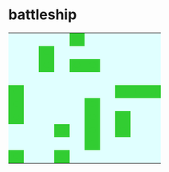 # battleship

<div class="field">
    <table>
        <tbody>
            <tr>
                <td id="0.0.0" style="background-color: lightcyan; color: lightcyan;">●</td>
                <td id="0.0.1" style="background-color: lightcyan; color: lightcyan;">●</td>
                <td id="0.0.2" style="background-color: lightcyan; color: lightcyan;">●</td>
                <td id="0.0.3" style="background-color: lightcyan; color: lightcyan;">●</td>
                <td id="0.0.4" style="background-color: limegreen;color: limegreen">●</td>
                <td id="0.0.5" style="background-color: lightcyan; color: lightcyan;">●</td>
                <td id="0.0.6" style="background-color: lightcyan; color: lightcyan;">●</td>
                <td id="0.0.7" style="background-color: lightcyan; color: lightcyan;">●</td>
                <td id="0.0.8" style="background-color: lightcyan; color: lightcyan;">●</td>
                <td id="0.0.9" style="background-color: lightcyan; color: lightcyan;">●</td>
            </tr>
            <tr>
                <td id="0.1.0" style="background-color: lightcyan; color: lightcyan;">●</td>
                <td id="0.1.1" style="background-color: lightcyan; color: lightcyan;">●</td>
                <td id="0.1.2" style="background-color: limegreen;color: limegreen;">●</td>
                <td id="0.1.3" style="background-color: lightcyan; color: lightcyan;">●</td>
                <td id="0.1.4" style="background-color: lightcyan; color: lightcyan;">●</td>
                <td id="0.1.5" style="background-color: lightcyan; color: lightcyan;">●</td>
                <td id="0.1.6" style="background-color: lightcyan; color: lightcyan;">●</td>
                <td id="0.1.7" style="background-color: lightcyan; color: lightcyan;">●</td>
                <td id="0.1.8" style="background-color: lightcyan; color: lightcyan;">●</td>
                <td id="0.1.9" style="background-color: lightcyan; color: lightcyan;">●</td>
            </tr>
            <tr>
                <td id="0.2.0" style="background-color: lightcyan; color: lightcyan;">●</td>
                <td id="0.2.1" style="background-color: lightcyan; color: lightcyan;">●</td>
                <td id="0.2.2" style="background-color: limegreen;color: limegreen;">●</td>
                <td id="0.2.3" style="background-color: lightcyan; color: lightcyan;">●</td>
                <td id="0.2.4" style="background-color: limegreen;color: limegreen;">●</td>
                <td id="0.2.5" style="background-color: limegreen;color: limegreen;">●</td>
                <td id="0.2.6" style="background-color: lightcyan; color: lightcyan;">●</td>
                <td id="0.2.7" style="background-color: lightcyan; color: lightcyan;">●</td>
                <td id="0.2.8" style="background-color: lightcyan; color: lightcyan;">●</td>
                <td id="0.2.9" style="background-color: lightcyan; color: lightcyan;">●</td>
            </tr>
            <tr>
                <td id="0.3.0" style="background-color: lightcyan; color: lightcyan;">●</td>
                <td id="0.3.1" style="background-color: lightcyan; color: lightcyan;">●</td>
                <td id="0.3.2" style="background-color: lightcyan; color: lightcyan;">●</td>
                <td id="0.3.3" style="background-color: lightcyan; color: lightcyan;">●</td>
                <td id="0.3.4" style="background-color: lightcyan; color: lightcyan;">●</td>
                <td id="0.3.5" style="background-color: lightcyan; color: lightcyan;">●</td>
                <td id="0.3.6" style="background-color: lightcyan; color: lightcyan;">●</td>
                <td id="0.3.7" style="background-color: lightcyan; color: lightcyan;">●</td>
                <td id="0.3.8" style="background-color: lightcyan; color: lightcyan;">●</td>
                <td id="0.3.9" style="background-color: lightcyan; color: lightcyan;">●</td>
            </tr>
            <tr>
                <td id="0.4.0" style="background-color: limegreen;color: limegreen;">●</td>
                <td id="0.4.1" style="background-color: lightcyan; color: lightcyan;">●</td>
                <td id="0.4.2" style="background-color: lightcyan; color: lightcyan;">●</td>
                <td id="0.4.3" style="background-color: lightcyan; color: lightcyan;">●</td>
                <td id="0.4.4" style="background-color: lightcyan; color: lightcyan;">●</td>
                <td id="0.4.5" style="background-color: lightcyan; color: lightcyan;">●</td>
                <td id="0.4.6" style="background-color: lightcyan; color: lightcyan;">●</td>
                <td id="0.4.7" style="background-color: limegreen;color: limegreen;">●</td>
                <td id="0.4.8" style="background-color: limegreen;color: limegreen;">●</td>
                <td id="0.4.9" style="background-color: limegreen;color: limegreen;">●</td>
            </tr>
            <tr>
                <td id="0.5.0" style="background-color: limegreen;color: limegreen;">●</td>
                <td id="0.5.1" style="background-color: lightcyan; color: lightcyan;">●</td>
                <td id="0.5.2" style="background-color: lightcyan; color: lightcyan;">●</td>
                <td id="0.5.3" style="background-color: lightcyan; color: lightcyan;">●</td>
                <td id="0.5.4" style="background-color: lightcyan; color: lightcyan;">●</td>
                <td id="0.5.5" style="background-color: limegreen;color: limegreen;">●</td>
                <td id="0.5.6" style="background-color: lightcyan; color: lightcyan;">●</td>
                <td id="0.5.7" style="background-color: lightcyan; color: lightcyan;">●</td>
                <td id="0.5.8" style="background-color: lightcyan; color: lightcyan;">●</td>
                <td id="0.5.9" style="background-color: lightcyan; color: lightcyan;">●</td>
            </tr>
            <tr>
                <td id="0.6.0" style="background-color: limegreen;color: limegreen;">●</td>
                <td id="0.6.1" style="background-color: lightcyan; color: lightcyan;">●</td>
                <td id="0.6.2" style="background-color: lightcyan; color: lightcyan;">●</td>
                <td id="0.6.3" style="background-color: lightcyan; color: lightcyan;">●</td>
                <td id="0.6.4" style="background-color: lightcyan; color: lightcyan;">●</td>
                <td id="0.6.5" style="background-color: limegreen;color: limegreen;">●</td>
                <td id="0.6.6" style="background-color: lightcyan; color: lightcyan;">●</td>
                <td id="0.6.7" style="background-color: limegreen;color: limegreen;">●</td>
                <td id="0.6.8" style="background-color: lightcyan; color: lightcyan;">●</td>
                <td id="0.6.9" style="background-color: lightcyan; color: lightcyan;">●</td>
            </tr>
            <tr>
                <td id="0.7.0" style="background-color: lightcyan; color: lightcyan;">●</td>
                <td id="0.7.1" style="background-color: lightcyan; color: lightcyan;">●</td>
                <td id="0.7.2" style="background-color: lightcyan; color: lightcyan;">●</td>
                <td id="0.7.3" style="background-color: limegreen;color: limegreen;">●</td>
                <td id="0.7.4" style="background-color: lightcyan; color: lightcyan;">●</td>
                <td id="0.7.5" style="background-color: limegreen;color: limegreen;">●</td>
                <td id="0.7.6" style="background-color: lightcyan; color: lightcyan;">●</td>
                <td id="0.7.7" style="background-color: limegreen;color: limegreen;">●</td>
                <td id="0.7.8" style="background-color: lightcyan; color: lightcyan;">●</td>
                <td id="0.7.9" style="background-color: lightcyan; color: lightcyan;">●</td>
            </tr>
            <tr>
                <td id="0.8.0" style="background-color: lightcyan; color: lightcyan;">●</td>
                <td id="0.8.1" style="background-color: lightcyan; color: lightcyan;">●</td>
                <td id="0.8.2" style="background-color: lightcyan; color: lightcyan;">●</td>
                <td id="0.8.3" style="background-color: lightcyan; color: lightcyan;">●</td>
                <td id="0.8.4" style="background-color: lightcyan; color: lightcyan;">●</td>
                <td id="0.8.5" style="background-color: limegreen;color: limegreen;">●</td>
                <td id="0.8.6" style="background-color: lightcyan; color: lightcyan;">●</td>
                <td id="0.8.7" style="background-color: lightcyan; color: lightcyan;">●</td>
                <td id="0.8.8" style="background-color: lightcyan; color: lightcyan;">●</td>
                <td id="0.8.9" style="background-color: lightcyan; color: lightcyan;">●</td>
            </tr>
            <tr>
                <td id="0.9.0" style="background-color: limegreen;color: limegreen;">●</td>
                <td id="0.9.1" style="background-color: lightcyan; color: lightcyan;">●</td>
                <td id="0.9.2" style="background-color: lightcyan; color: lightcyan;">●</td>
                <td id="0.9.3" style="background-color: limegreen;color: limegreen;">●</td>
                <td id="0.9.4" style="background-color: lightcyan; color: lightcyan;">●</td>
                <td id="0.9.5" style="background-color: lightcyan; color: lightcyan;">●</td>
                <td id="0.9.6" style="background-color: lightcyan; color: lightcyan;">●</td>
                <td id="0.9.7" style="background-color: lightcyan; color: lightcyan;">●</td>
                <td id="0.9.8" style="background-color: lightcyan; color: lightcyan;">●</td>
                <td id="0.9.9" style="background-color: lightcyan; color: lightcyan;">●</td>
            </tr>
        </tbody>
    </table>
</div>
